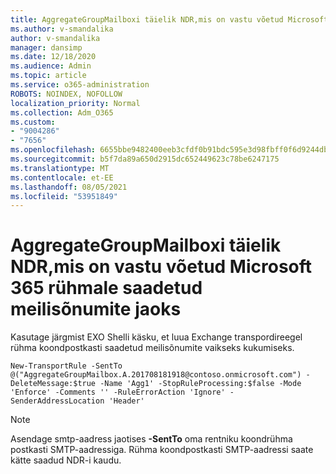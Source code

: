 ```yaml
---
title: AggregateGroupMailboxi täielik NDR,mis on vastu võetud Microsoft 365 rühmale saadetud meilisõnumite jaoks
ms.author: v-smandalika
author: v-smandalika
manager: dansimp
ms.date: 12/18/2020
ms.audience: Admin
ms.topic: article
ms.service: o365-administration
ROBOTS: NOINDEX, NOFOLLOW
localization_priority: Normal
ms.collection: Adm_O365
ms.custom:
- "9004286"
- "7656"
ms.openlocfilehash: 6655bbe9482400eeb3cfdf0b91bdc595e3d98fbff0f6d9244db8bb4dd958305e
ms.sourcegitcommit: b5f7da89a650d2915dc652449623c78be6247175
ms.translationtype: MT
ms.contentlocale: et-EE
ms.lasthandoff: 08/05/2021
ms.locfileid: "53951849"
---
```

# <a name="aggregategroupmailbox-full-ndr-received-for-email-sent-to-microsoft-365-group"></a>AggregateGroupMailboxi täielik NDR,mis on vastu võetud Microsoft 365 rühmale saadetud meilisõnumite jaoks

Kasutage järgmist EXO Shelli käsku, et luua Exchange transpordireegel rühma koondpostkasti saadetud meilisõnumite vaikseks kukumiseks.

`New-TransportRule -SentTo @("AggregateGroupMailbox.A.201708181918@contoso.onmicrosoft.com") -DeleteMessage:$true -Name 'Agg1' -StopRuleProcessing:$false -Mode 'Enforce' -Comments '' -RuleErrorAction 'Ignore' -SenderAddressLocation 'Header'`

> [!NOTE]
> Asendage smtp-aadress jaotises **-SentTo** oma rentniku koondrühma postkasti SMTP-aadressiga. Rühma koondpostkasti SMTP-aadressi saate kätte saadud NDR-i kaudu.



